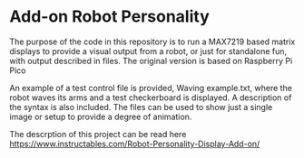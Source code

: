 # Add-on Robot Personality
The purpose of the code in this repository is to run a MAX7219 based matrix displays to provide a visual
output from a robot, or just for standalone fun, with output described in files.
The original version is based on Raspberry Pi Pico

An example of a test control file is provided, Waving example.txt, where the robot waves its arms and a test
checkerboard is displayed.  A description of the syntax is also included. The files can be used to show just a single image or setup to provide a degree of 
animation.

The descrption of this project can be read here https://www.instructables.com/Robot-Personality-Display-Add-on/
